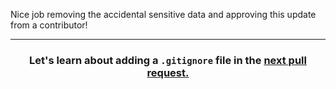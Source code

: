 Nice job removing the accidental sensitive data and approving this update from a contributor!

<hr>
<h3 align="center">Let's learn about adding a <code>.gitignore</code> file in the <a href="{{ repoUrl }}/pull/8">next pull request.</a></h3>
